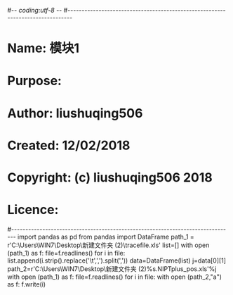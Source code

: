 #-*- coding:utf-8 -*-
#-------------------------------------------------------------------------------
# Name:        模块1
# Purpose:
#
# Author:      liushuqing506
#
# Created:     12/02/2018
# Copyright:   (c) liushuqing506 2018
# Licence:     <your licence>
#-------------------------------------------------------------------------------
import pandas as pd
from pandas import DataFrame
path_1 = r'C:\Users\WIN7\Desktop\新建文件夹 (2)\tracefile.xls'
list=[]
with open (path_1) as f:
    file=f.readlines()
    for i in file:
        list.append(i.strip().replace('\t',',').split(','))
data=DataFrame(list)
j=data[0][1]
path_2=r'C:\Users\WIN7\Desktop\新建文件夹 (2)\%s.NIPTplus_pos.xls'%j
with open (path_1) as f:
    file=f.readlines()
    for i in file:
        with open (path_2,"a") as f:
            f.write(i)
